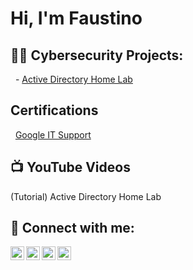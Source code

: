 <h1>Hi, I'm Faustino </h1>

<h2>👨‍💻 Cybersecurity Projects:</h2>

  - [Active Directory Home Lab ](https://github.com/FaustM93/ActiveDirectoryLab)
<H2>Certifications </H2>
  <a href "https://github.com/FaustM93">Google IT Support</a> 
  
<h2>📺 YouTube Videos</h2>
(Tutorial) Active Directory Home Lab 

<h2> 🤳 Connect with me:</h2>

[<img align="left" alt="FaustM93 | YouTube" width="22px" src="https://cdn.jsdelivr.net/npm/simple-icons@v3/icons/youtube.svg" />][youtube]
[<img align="left" alt="FaustM93 | Twitter" width="22px" src="https://cdn.jsdelivr.net/npm/simple-icons@v3/icons/twitter.svg" />][twitter]
[<img align="left" alt="FaustM93 | LinkedIn" width="22px" src="https://cdn.jsdelivr.net/npm/simple-icons@v3/icons/linkedin.svg" />][linkedin]
[<img align="left" alt="FaustM93 | Instagram" width="22px" src="https://cdn.jsdelivr.net/npm/simple-icons@v3/icons/instagram.svg" />][instagram]

[twitter]: https://twitter.com/LABURL
[youtube]: https://www.youtube.com/LABurl
[instagram]: https://www.instagram.com/LABurl
[linkedin]: https://linkedin.com/in/


<!--
**FaustM93/FaustM93** is a ✨ _special_ ✨ repository because its `README.md` (this file) appears on your GitHub profile.

Here are some ideas to get you started:

- 🔭 I’m currently working on ...
- 🌱 I’m currently learning ...
- 👯 I’m looking to collaborate on ...
- 🤔 I’m looking for help with ...
- 💬 Ask me about ...
- 📫 How to reach me: ...
- 😄 Pronouns: ...
- ⚡ Fun fact: ...
-->
